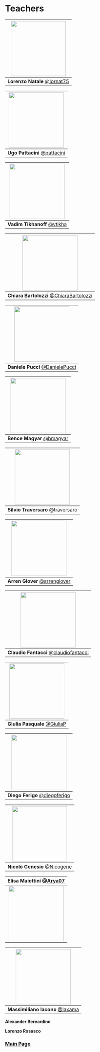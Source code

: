 # Teachers

|[<img src="https://github.com/lornat75.png" width="180">](https://github.com/lornat75)|
|:---:|
| **Lorenzo Natale** [@lornat75](https://github.com/lornat75)|

|[<img src="https://github.com/pattacini.png" width="180">](https://github.com/pattacini)|
|:---:|
| **Ugo Pattacini** [@pattacini](https://github.com/pattacini)|

|[<img src="https://github.com/vtikha.png" width="180">](https://github.com/vtikha)|
|:---:|
| **Vadim Tikhanoff** [@vtikha](https://github.com/vtikha)|

|[<img src="https://github.com/ChiaraBartolozzi.png" width="180">](https://github.com/ChiaraBartolozzi)|
|:---:|
| **Chiara Bartolozzi** [@ChiaraBartolozzi](https://github.com/ChiaraBartolozzi)|

|[<img src="https://github.com/DanielePucci.png" width="180">](https://github.com/DanielePucci)|
|:---:|
| **Daniele Pucci** [@DanielePucci](https://github.com/DanielePucci)|

|[<img src="https://github.com/bmagyar.png" width="180">](https://github.com/bmagyar)|
|:---:|
| **Bence Magyar** [@bmagyar](https://github.com/bmagyar)|

|[<img src="https://github.com/traversaro.png" width="180">](https://github.com/traversaro)|
|:---:|
| **Silvio Traversaro** [@traversaro](https://github.com/traversaro)|

|[<img src="https://github.com/arrenglover.png" width="180">](https://github.com/arrenglover)|
|:---:|
| **Arren Glover** [@arrenglover](https://github.com/arrenglover)|

|[<img src="https://github.com/claudiofantacci.png" width="180">](https://github.com/claudiofantacci)|
|:---:|
| **Claudio Fantacci** [@claudiofantacci](https://github.com/claudiofantacci)|

|[<img src="https://github.com/GiuliaP.png" width="180">](https://github.com/GiuliaP)|
|:---:|
| **Giulia Pasquale** [@GiuliaP](https://github.com/GiuliaP)|

|[<img src="https://github.com/diegoferigo.png" width="180">](https://github.com/diegoferigo)|
|:---:|
| **Diego Ferigo** [@diegoferigo](https://github.com/diegoferigo)|

|[<img src="https://github.com/Nicogene.png" width="180">](https://github.com/Nicogene)|
|:---:|
| **Nicolò Genesio** [@Nicogene](https://github.com/Nicogene)|

| **Elisa Maiettini** [@Arya07](https://github.com/Arya07)|
|:---:|
|[<img src="https://github.com/Arya07.png" width="180">](https://github.com/Arya07)|

|[<img src="https://github.com/Iaxama.png" width="180">](https://github.com/Iaxama)|
|:---:|
| **Massimiliano Iacono** [@Iaxama](https://github.com/Iaxama)|

**Alexander Bernardino**

**Lorenzo Rosasco**

### [Main Page](./README.md)

